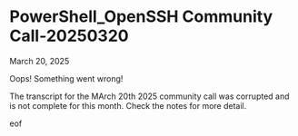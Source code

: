 # PowerShell_OpenSSH Community Call-20250320
March 20, 2025

Oops! Something went wrong!

The transcript for the MArch 20th 2025 community call was corrupted and is not complete for this
month. Check the notes for more detail.  

eof
